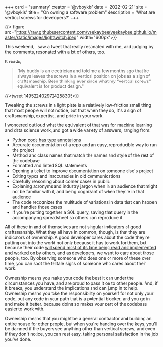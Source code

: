 +++
card = 'summary'
creator = '@vboykis'
date = '2022-02-21'
site = '@vboykis'
title = "On owning a software problem"
description = 'What are vertical screws for developers?'
+++

{{< figure src="https://raw.githubusercontent.com/veekaybee/veekaybee.github.io/master/static/images/lightswitch.jpeg" width="600px">}}



This weekend, I saw a tweet that really resonated with me, and judging by the comments, resonated with a lot of others, too. 

It reads,

> "My buddy is an electrician and told me a few months ago that he always leaves the screws in a vertical position on jobs as a sign of craftsmanship. Been thinking ever since what my “vertical screws” equivalent is for product design."

{{<tweet 1495224029724258305>}}

Tweaking the screws in a light plate is a relatively low-friction small thing that most people will not notice, but that when they do, it's a sign of craftsmanship, expertise, and pride in your work. 

I wondered out loud what the equivalent of that was for machine learning and data science work, and got a wide variety of answers, ranging from:

+ Python [code has type annotations](https://vickiboykis.com/2019/07/08/a-deep-dive-on-python-type-hints/)
+ Accurate documentation of a repo and an easy, reproducible way to run the project
+ Method and class names that match the names and style of the rest of the codebase
+ Formatted and linted SQL statements
+ Opening a ticket to improve documentation on someone else's project
+ Editing typos and inaccuracies in old communications
+ Carefully reasoning about corner cases in public
+ Explaning acronyms and industry jargon when in an audience that might not be familiar with it, and being cognizant of when they're in that audience
+ The code recognizes the multitude of variations in data that can happen and handles those cases
+ If you're putting together a SQL query, saving that query in the accompanying spreadsheet so others can reproduce it

All of these in and of themselves are not singular indicators of good craftsmanship. What they all have in common, though, is that they are indicators of ownership. A good developer cares about the code they're putting out into the world not only because it has to work for them, but because their code [will spend most of its time being read and implemented and worked on by others](https://vickiboykis.com/2021/11/07/the-programmers-brain-in-the-lands-of-exploration-and-production/), and as developers, we want to care about those people, too. By observing someone who does one or more of these over time, you can spot the telltale signs of someone who cares about their work.  

Ownership means you make your code the best it can under the circumstances you have, and are proud to pass it on to other people. And, if it breaks, you understand the implications and can jump in to help.  Ownership means you take the responsibility on yourself for not only your code, but any code in your path that is a potential blocker, and you go in and make it better, because doing so makes your part of the codebase easier to work with. 

Ownership means that you might be a general contractor and building an entire house for other people, but when you're handing over the keys, you'll be damned if the buyers see anything other than vertical screws, and even if they don't notice, you can rest easy, taking personal satisfaction in the job you've done. 




